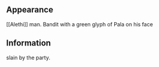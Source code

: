 ## Appearance
[[Alethi]] man. Bandit with a green glyph of Pala on his face

## Information
slain by the party.  